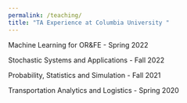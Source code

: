 ```yaml
---
permalink: /teaching/
title: "TA Experience at Columbia University "
---
```


Machine Learning for OR&FE - Spring 2022

Stochastic Systems and Applications - Fall 2022

Probability, Statistics and Simulation - Fall 2021 

Transportation Analytics and Logistics - Spring 2020